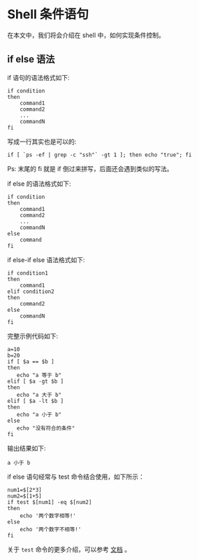 # Shell 条件语句

在本文中，我们将会介绍在 shell 中，如何实现条件控制。

## if else 语法

if 语句的语法格式如下:

```shell
if condition
then
    command1 
    command2
    ...
    commandN 
fi
```

写成一行其实也是可以的:

```shell
if [ `ps -ef | grep -c "ssh"` -gt 1 ]; then echo "true"; fi
```

Ps: 末尾的 fi 就是 if 倒过来拼写，后面还会遇到类似的写法。

if else 的语法格式如下:

```shell
if condition
then
    command1 
    command2
    ...
    commandN
else
    command
fi
```

if else-if else 语法格式如下:

```shell
if condition1
then
    command1
elif condition2 
then 
    command2
else
    commandN
fi
```

完整示例代码如下:

```shell
a=10
b=20
if [ $a == $b ]
then
   echo "a 等于 b"
elif [ $a -gt $b ]
then
   echo "a 大于 b"
elif [ $a -lt $b ]
then
   echo "a 小于 b"
else
   echo "没有符合的条件"
fi
```

输出结果如下:

```shell
a 小于 b
```

if else 语句经常与 test 命令结合使用，如下所示：

```shell
num1=$[2*3]
num2=$[1+5]
if test $[num1] -eq $[num2]
then
    echo '两个数字相等!'
else
    echo '两个数字不相等!'
fi
```

关于 `test` 命令的更多介绍，可以参考 [文档](https://www.runoob.com/linux/linux-shell-test.html) 。

